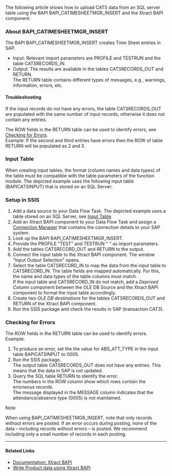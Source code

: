 The following article shows how to upload CATS data from an SQL server table using the BAPI BAPI_CATIMESHEETMGR_INSERT and the Xtract BAPI component.

### About BAPI_CATIMESHEETMGR_INSERT

The BAPI BAPI_CATIMESHEETMGR_INSERT creates Time Sheet entries in SAP.

- Input: Relevant import parameters are PROFILE and TESTRUN and the table CATSRECORDS_IN.
- Output: The results are available in the tables CATSRECORDS_OUT and RETURN.\
  The RETURN table contains different types of messages, e.g., warnings, information, errors, etc.

#### Troubleshooting

If the input records do not have any errors, the table CATSRECORDS_OUT are populated with the same number of input records, otherwise it does not contain any entries.

The ROW fields in the RETURN table can be used to identify errors, see [Checking for Errors](#checking-for-errors).\
Example: If the second and third entries have errors then the ROW of table RETURN will be populated as 2 and 3.

### Input Table

When creating input tables, the format (column names and data types) of the table must be compatible with the table parameters of the function module. The depicted example uses the following input table (BAPICATSINPUT) that is stored on an SQL Server:

### Setup in SSIS

1. Add a data source to your Data Flow Task. The depicted example uses a table stored on an SQL Server, see [Input Table](#input-table).
1. Add an Xtract BAPI component to your Data Flow Task and assign a [Connection Manager](../../documentation/sap-connection/#assign-connection-managers-to-xtract-components) that contains the connection details to your SAP system.
1. Look up the BAPI BAPI_CATIMESHEETMGR_INSERT.
1. Provide the PROFILE "TEST" and TESTRUN " " as import parameters.
1. Add the tables CATSRECORD_OUT and RETURN to the output.
1. Connect the input table to the Xtract BAPI component. The window "Input Output Selection" opens.
1. Select the table CATSRECORD_IN to map the data from the input table to CATSRECORD_IN. The table fields are mapped automatically. For this, the name and data types of the table columns must match.\
   If the input table and CATSRECORD_IN do not match, add a *Deprived Column* component between the OLE DB Source and the Xtract BAPI component to format the input table accordingly.
1. Create two *OLE DB destinations* for the tables CATSRECORDS_OUT and RETURN of the Xtract BAPI component.
1. Run the SSIS package and check the results in SAP (transaction CAT3).

### Checking for Errors

The ROW fields in the RETURN table can be used to identify errors. Example:

1. To produce an error, set the the value for ABS_ATT_TYPE in the input table BAPICATSINPUT to 0005.
1. Run the SSIS package.\
   The output table CATSRECORDS_OUT does not have any entries. This means that the data in SAP is not updated.
1. Query the SQL table RETURN to identify the error.\
   The numbers in the ROW column show which rows contain the erroneous records.\
   The message displayed in the MESSAGE column indicates that the attendance/absence type (0005) is not maintained.

Note

When using BAPI_CATIMESHEETMGR_INSERT, note that only records without errors are posted. If an error occurs during posting, none of the data – including records without errors – is posted. We recommend including only a small number of records in each posting.

______________________________________________________________________

#### Related Links

- [Documentation: Xtract BAPI](../../documentation/bapi/)
- [Write Product data using Xtract BAPI](../write-product-data-to-sap/)
